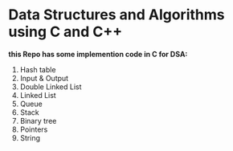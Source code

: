 # Data Structures and Algorithms using C and C++

**this Repo has some implemention code in C for DSA:**

<ol>
  <li>Hash table</li>
  <li>Input & Output</li>
  <li>Double Linked List</li>
  <li>Linked List</li>
  <li>Queue</li>
  <li>Stack</li>
  <li>Binary tree</li>
  <li>Pointers</li>
  <li>String</li>
</ol>
